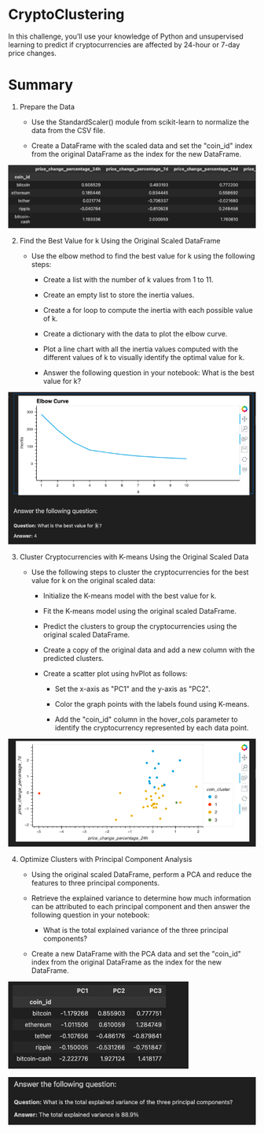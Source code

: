 # CryptoClustering

In this challenge, you’ll use your knowledge of Python and unsupervised learning to predict if cryptocurrencies are affected by 24-hour or 7-day price changes.

# Summary

1. Prepare the Data

    - Use the StandardScaler() module from scikit-learn to normalize the data from the CSV file.

    - Create a DataFrame with the scaled data and set the "coin_id" index from the original DataFrame as the index for the new DataFrame.

![Alt text](<Screen Shot 2024-01-04 at 10.44.09 PM.png>)

2. Find the Best Value for k Using the Original Scaled DataFrame

    - Use the elbow method to find the best value for k using the following steps:

        - Create a list with the number of k values from 1 to 11.

        - Create an empty list to store the inertia values.

        - Create a for loop to compute the inertia with each possible value of k.

        - Create a dictionary with the data to plot the elbow curve.

        - Plot a line chart with all the inertia values computed with the different values of k to visually identify the optimal value for k.

        - Answer the following question in your notebook: What is the best value for k?

![Alt text](<Screen Shot 2024-01-04 at 10.45.01 PM.png>)

3. Cluster Cryptocurrencies with K-means Using the Original Scaled Data

    - Use the following steps to cluster the cryptocurrencies for the best value for k on the original scaled data:

        - Initialize the K-means model with the best value for k.

        - Fit the K-means model using the original scaled DataFrame.

        - Predict the clusters to group the cryptocurrencies using the original scaled DataFrame.

        - Create a copy of the original data and add a new column with the predicted clusters.

        - Create a scatter plot using hvPlot as follows:

            - Set the x-axis as "PC1" and the y-axis as "PC2".
            
            - Color the graph points with the labels found using K-means.

            - Add the "coin_id" column in the hover_cols parameter to identify the cryptocurrency represented by each data point.

![Alt text](<Screen Shot 2024-01-04 at 10.47.30 PM.png>)

4. Optimize Clusters with Principal Component Analysis

    - Using the original scaled DataFrame, perform a PCA and reduce the features to three principal components.

    - Retrieve the explained variance to determine how much information can be attributed to each principal component and then answer the following question in your notebook:

        -  What is the total explained variance of the three principal components?

    - Create a new DataFrame with the PCA data and set the "coin_id" index from the original DataFrame as the index for the new DataFrame.

![Alt text](<Screen Shot 2024-01-04 at 10.49.25 PM.png>)

![Alt text](<Screen Shot 2024-01-04 at 10.49.38 PM.png>)

